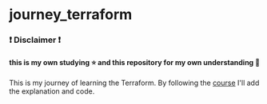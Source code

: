 # journey_terraform

### :exclamation: Disclaimer :exclamation:

#### this is my own studying :star: and this repository for my own understanding :sparkling_heart:

This is my journey of learning the Terraform. By following the [course](https://youtu.be/7xngnjfIlK4?list=PLFzuOAehUPHFxhoawwYCh8ENUsR2sxdYm) I'll add the explanation and code.
